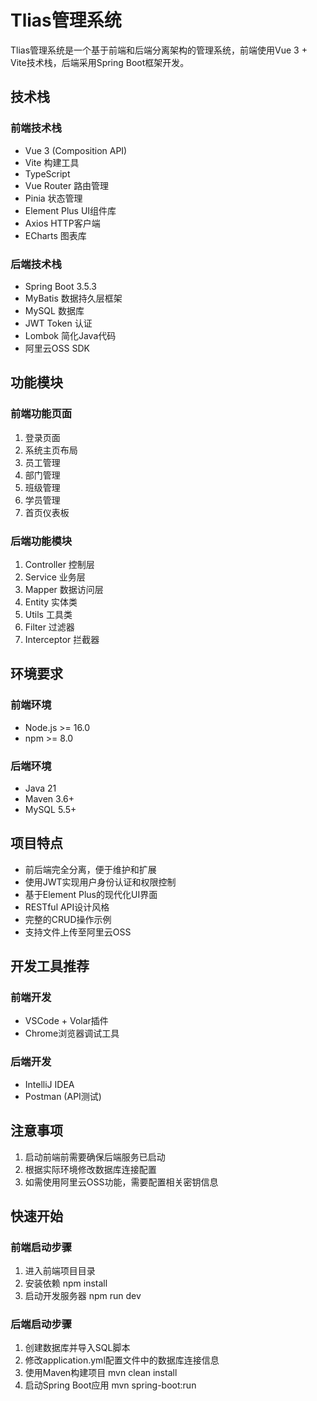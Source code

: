 # Tlias管理系统

Tlias管理系统是一个基于前端和后端分离架构的管理系统，前端使用Vue 3 + Vite技术栈，后端采用Spring Boot框架开发。

## 技术栈

### 前端技术栈
- Vue 3 (Composition API)
- Vite 构建工具
- TypeScript
- Vue Router 路由管理
- Pinia 状态管理
- Element Plus UI组件库
- Axios HTTP客户端
- ECharts 图表库

### 后端技术栈
- Spring Boot 3.5.3
- MyBatis 数据持久层框架
- MySQL 数据库
- JWT Token 认证
- Lombok 简化Java代码
- 阿里云OSS SDK

## 功能模块

### 前端功能页面
1. 登录页面 
2. 系统主页布局 
3. 员工管理 
4. 部门管理 
5. 班级管理 
6. 学员管理 
7. 首页仪表板 

### 后端功能模块
1. Controller 控制层
2. Service 业务层
3. Mapper 数据访问层
4. Entity 实体类
5. Utils 工具类
6. Filter 过滤器
7. Interceptor 拦截器

## 环境要求

### 前端环境
- Node.js >= 16.0
- npm >= 8.0

### 后端环境
- Java 21
- Maven 3.6+
- MySQL 5.5+


## 项目特点

- 前后端完全分离，便于维护和扩展
- 使用JWT实现用户身份认证和权限控制
- 基于Element Plus的现代化UI界面
- RESTful API设计风格
- 完整的CRUD操作示例
- 支持文件上传至阿里云OSS

## 开发工具推荐

### 前端开发
- VSCode + Volar插件
- Chrome浏览器调试工具

### 后端开发
- IntelliJ IDEA
- Postman (API测试)

## 注意事项

1. 启动前端前需要确保后端服务已启动
2. 根据实际环境修改数据库连接配置
3. 如需使用阿里云OSS功能，需要配置相关密钥信息


## 快速开始

### 前端启动步骤
1. 进入前端项目目录
2. 安装依赖 npm install
3. 启动开发服务器 npm run dev

   
### 后端启动步骤
1. 创建数据库并导入SQL脚本
2. 修改application.yml配置文件中的数据库连接信息
3. 使用Maven构建项目 mvn clean install
4. 启动Spring Boot应用 mvn spring-boot:run
   
   
   
   

